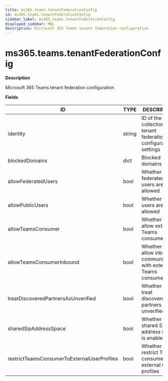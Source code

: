 ```yaml
---
title: ms365.teams.tenantFederationConfig
id: ms365.teams.tenantFederationConfig
sidebar_label: ms365.teams.tenantFederationConfig
displayed_sidebar: MQL
description: Microsoft 365 Teams tenant federation configuration
---
```


# ms365.teams.tenantFederationConfig

**Description**

Microsoft 365 Teams tenant federation configuration

**Fields**

| ID                                          | TYPE   | DESCRIPTION                                                          |
| ------------------------------------------- | ------ | -------------------------------------------------------------------- |
| identity                                    | string | ID of the collection of tenant federation configuration settings     |
| blockedDomains                              | dict   | Blocked domains                                                      |
| allowFederatedUsers                         | bool   | Whether federated users are allowed                                  |
| allowPublicUsers                            | bool   | Whether public users are allowed                                     |
| allowTeamsConsumer                          | bool   | Whether to allow external Teams consumers                            |
| allowTeamsConsumerInbound                   | bool   | Whether to allow inbound communication with external Teams consumers |
| treatDiscoveredPartnersAsUnverified         | bool   | Whether to treat discovered partners as unverified                   |
| sharedSipAddressSpace                       | bool   | Whether shared SIP address space is enabled                          |
| restrictTeamsConsumerToExternalUserProfiles | bool   | Whether to restrict Teams consumer to external user profiles         |
